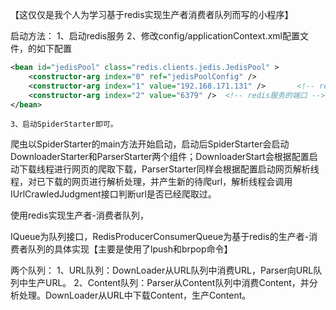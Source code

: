 ﻿【这仅仅是我个人为学习基于redis实现生产者消费者队列而写的小程序】

启动方法：
	1、启动redis服务
	2、修改config/applicationContext.xml配置文件，的如下配置
```xml
<bean id="jedisPool" class="redis.clients.jedis.JedisPool" >
	<constructor-arg index="0" ref="jedisPoolConfig" />
	<constructor-arg index="1" value="192.168.171.131" />		<!-- redis服务所在的ip -->
	<constructor-arg index="2" value="6379" />	<!-- redis服务的端口 -->
</bean>
```	
	3、启动SpiderStarter即可。

爬虫以SpiderStarter的main方法开始启动，启动后SpiderStarter会启动DownloaderStarter和ParserStarter两个组件；DownloaderStart会根据配置启动下载线程进行网页的爬取下载，ParserStarter同样会根据配置启动网页解析线程，对已下载的网页进行解析处理，并产生新的待爬url，解析线程会调用IUrlCrawledJudgment接口判断url是否已经爬取过。

使用redis实现生产者-消费者队列，

IQueue为队列接口，RedisProducerConsumerQueue为基于redis的生产者-消费者队列的具体实现【主要是使用了lpush和brpop命令】

两个队列：
	1、URL队列：DownLoader从URL队列中消费URL，Parser向URL队列中生产URL。
	2、Content队列：Parser从Content队列中消费Content，并分析处理。DownLoader从URL中下载Content，生产Content。